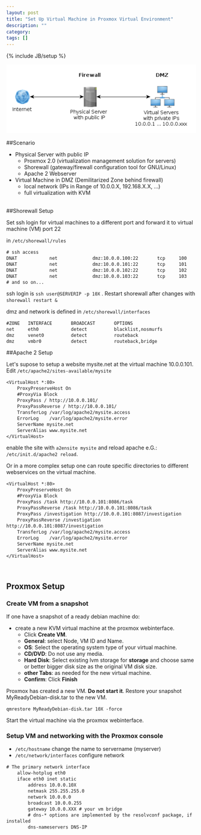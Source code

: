 ```yaml
---
layout: post
title: "Set Up Virtual Machine in Proxmox Virtual Environment"
description: ""
category: 
tags: []
---
```

{% include JB/setup %}


![Proxmox Virtual Environment](/images/fw_dmz.png)

##Scenario


* Physical Server with public IP
  *  Proxmox 2.0 (virtualization management solution for servers)
  *  Shorewall (gateway/firewall configuration tool for GNU/Linux)
  *  Apache 2 Webserver
* Virtual Machine in DMZ (Demilitarized Zone behind firewall)
  *  local network (IPs in Range of 10.0.0.X, 192.168.X.X, ...)
  *  full virtualization with KVM

<br />
##Shorewall Setup

Set ssh login for virtual machines to a different port and forward it to virtual machine (VM) port 22

in `/etc/shorewall/rules`

    # ssh access
    DNAT            net             dmz:10.0.0.100:22       tcp     100
    DNAT            net             dmz:10.0.0.101:22       tcp     101
    DNAT            net             dmz:10.0.0.102:22       tcp     102
    DNAT            net             dmz:10.0.0.103:22       tcp     103
    # and so on...
    
ssh login is `ssh user@SERVERIP -p 10X` . Restart shorewall after changes with `shorewall restart &` 

dmz and network is defined in `/etc/shorewall/interfaces`

    #ZONE   INTERFACE       BROADCAST       OPTIONS
    net     eth0            detect          blacklist,nosmurfs
    dmz     venet0          detect          routeback
    dmz     vmbr0           detect          routeback,bridge


##Apache 2 Setup

Let's supose to setup a website mysite.net at the virtual machine 10.0.0.101. Edit `/etc/apache2/sites-available/mysite` 

    <VirtualHost *:80>
        ProxyPreserveHost On
        #ProxyVia Block
        ProxyPass / http://10.0.0.101/
        ProxyPassReverse / http://10.0.0.101/
        TransferLog /var/log/apache2/mysite.access
        ErrorLog    /var/log/apache2/mysite.error
        ServerName mysite.net
        ServerAlias www.mysite.net
    </VirtualHost>

enable the site with `a2ensite mysite` and reload apache e.G.: `/etc/init.d/apache2 reload`.

Or in a more complex setup one can route specific directories to different webservices on the virtual machine.

    <VirtualHost *:80>
        ProxyPreserveHost On
        #ProxyVia Block
        ProxyPass /task http://10.0.0.101:8086/task
        ProxyPassReverse /task http://10.0.0.101:8086/task
        ProxyPass /investigation http://10.0.0.101:8087/investigation
        ProxyPassReverse /investigation http://10.0.0.101:8087/investigation
        TransferLog /var/log/apache2/mysite.access
        ErrorLog    /var/log/apache2/mysite.error
        ServerName mysite.net
        ServerAlias www.mysite.net
    </VirtualHost> 

<br />

## Proxmox Setup

### Create VM from a snapshot
If one have a snapshot of a ready debian machine do:

* create a new KVM virtual machine at the proxmox webinterface.
  * Click __Create VM__.
  * __General__: select Node, VM ID and Name.
  * __OS__: Select the operating system type of your virtual machine.
  * __CD/DVD__: Do not use any media.
  * __Hard Disk__: Select existing lvm storage for __storage__ and choose same or better bigger disk size as the original VM disk size.
  * __other Tabs__: as needed for the new virtual machine.
  * __Confirm__: Click __Finish__

Proxmox has created a new VM. __Do not start it__. Restore your snapshot MyReadyDebian-disk.tar to the new VM.     
 
    qmrestore MyReadyDebian-disk.tar 10X -force 

Start the virtual machine via the proxmox webinterface.

### Setup VM and networking with the Proxmox console
* `/etc/hostname` change the name to servername (myserver)
* `/etc/network/interfaces` configure network
<pre><code># The primary network interface
    allow-hotplug eth0
    iface eth0 inet static
        address 10.0.0.10X
        netmask 255.255.255.0
        network 10.0.0.0
        broadcast 10.0.0.255
        gateway 10.0.0.XXX # your vm bridge
        # dns-* options are implemented by the resolvconf package, if installed
        dns-nameservers DNS-IP   </code></pre>




